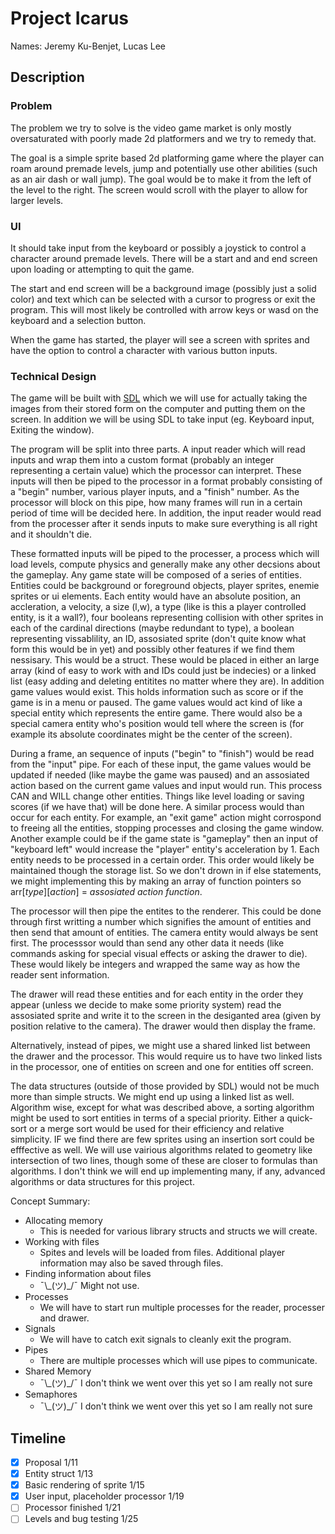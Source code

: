 # Project Icarus

Names: Jeremy Ku-Benjet, Lucas Lee

## Description
### Problem
The problem we try to solve is the video game market is only mostly oversaturated with poorly made 2d platformers and we try to remedy that.

The goal is a simple sprite based 2d platforming game where the player can roam around premade levels, jump and potentially use other abilities (such as an air dash or wall jump). The goal would be to make it from the left of the level to the right. The screen would scroll with the player to allow for larger levels.

### UI
It should take input from the keyboard or possibly a joystick to control a character around premade levels. There will be a start and and end screen upon loading or attempting to quit the game.

The start and end screen will be a background image (possibly just a solid color) and text which can be selected with a cursor to progress or exit the program. This will most likely be controlled with arrow keys or wasd on the keyboard and a selection button.

When the game has started, the player will see a screen with sprites and have the option to control a character with various button inputs.

### Technical Design
The game will be built with [SDL](https://www.libsdl.org) which we will use for actually taking the images from their stored form on the computer and putting them on the screen. In addition we will be using SDL to take input (eg. Keyboard input, Exiting the window).

The program will be split into three parts. A input reader which will read inputs and wrap them into a custom format (probably an integer representing a certain value) which the processor can interpret. These inputs will then be piped to the processor in a format probably consisting of a "begin" number, various player inputs, and a "finish" number. As the processor will block on this pipe, how many frames will run in a certain period of time will be decided here. In addition, the input reader would read from the processer after it sends inputs to make sure everything is all right and it shouldn't die.

These formatted inputs will be piped to the processer, a process which will load levels, compute physics and generally make any other decsions about the gameplay. Any game state will be composed of a series of entities. Entities could be background or foreground objects, player sprites, enemie sprites or ui elements. Each entity would have an absolute position, an accleration, a velocity, a size (l,w), a type (like is this a player controlled entity, is it a wall?), four booleans representing collision with other sprites in each of the cardinal directions (maybe redundant to type), a boolean representing vissablility, an ID, assosiated sprite (don't quite know what form this would be in yet) and possibly other features if we find them nessisary. This would be a struct. These would be placed in either an large array (kind of easy to work with and IDs could just be indecies) or a linked list (easy adding and deleting entitites no matter where they are). In addition game values would exist. This holds information such as score or if the game is in a menu or paused. The game values would act kind of like a special entity which represents the entire game. There would also be a special camera entity who's position would tell where the screen is (for example its absolute coordinates might be the center of the screen).

During a frame, an sequence of inputs ("begin" to "finish") would be read from the "input" pipe. For each of these input, the game values would be updated if needed (like maybe the game was paused) and an assosiated action based on the current game values and input would run. This process CAN and WILL change other entities. Things like level loading or saving scores (if we have that) will be done here. A similar process would than occur for each entity. For example, an "exit game" action might corrospond to freeing all the entities, stopping processes and closing the game window. Another example could be if the game state is "gameplay" then an input of "keyboard left" would increase the "player" entity's acceleration by 1. Each entity needs to be processed in a certain order. This order would likely be maintained though the storage list. So we don't drown in if else statements, we might implementing this by making an array of function pointers so arr\[*type*\]\[*action*\] = *assosiated action function*.

The processor will then pipe the entites to the renderer. This could be done through first writting a number which signifies the amount of entities and then send that amount of entities. The camera entity would always be sent first. The processsor would than send any other data it needs (like commands asking for special visual effects or asking the drawer to die). These would likely be integers and wrapped the same way as how the reader sent information.

The drawer will read these entities and for each entity in the order they appear (unless we decide to make some priority system) read the assosiated sprite and write it to the screen in the desiganted area (given by position relative to the camera). The drawer would then display the frame.

Alternatively, instead of pipes, we might use a shared linked list between the drawer and the processor. This would require us to have two linked lists in the processor, one of entities on screen and one for entities off screen.

The data structures (outside of those provided by SDL) would not be much more than simple structs. We might end up using a linked list as well. Algorithm wise, except for what was described above, a sorting algorithm might be used to sort entities in terms of a special priority. Either a quick-sort or a merge sort would be used for their efficiency and relative simplicity. IF we find there are few sprites using an insertion sort could be efffective as well. We will use vairious algorithms related to geometry like intersection of two lines, though some of these are closer to formulas than algorithms. I don't think we will end up implementing many, if any, advanced algorithms or data structures for this project.

Concept Summary:
- Allocating memory
    - This is needed for various library structs and structs we will create.
- Working with files
    - Spites and levels will be loaded from files. Additional player information may also be saved through files.
- Finding information about files
    - ¯\\\_(ツ)\_/¯ Might not use.
- Processes
    - We will have to start run multiple processes for the reader, processer and drawer.
- Signals
    - We will have to catch exit signals to cleanly exit the program.
- Pipes
    - There are multiple processes which will use pipes to communicate.
- Shared Memory
    - ¯\\\_(ツ)\_/¯ I don't think we went over this yet so I am really not sure
- Semaphores
    - ¯\\\_(ツ)\_/¯ I don't think we went over this yet so I am really not sure

## Timeline
- [x] Proposal 1/11
- [x] Entity struct 1/13
- [x] Basic rendering of sprite 1/15
- [x] User input, placeholder processor 1/19
- [ ] Processor finished 1/21
- [ ] Levels and bug testing 1/25
